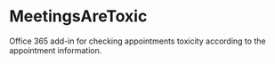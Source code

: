 # MeetingsAreToxic
Office 365 add-in for checking appointments toxicity according to the appointment information.
